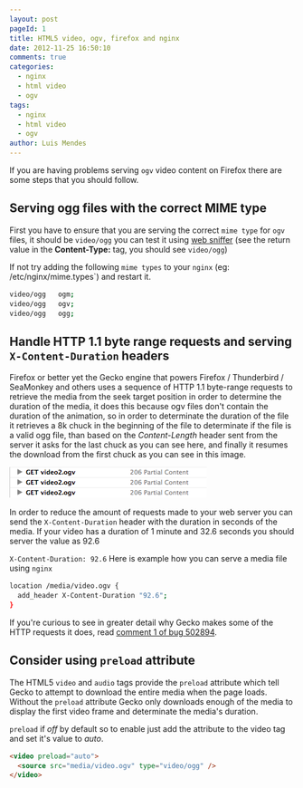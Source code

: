 ```yaml
---
layout: post
pageId: 1
title: HTML5 video, ogv, firefox and nginx
date: 2012-11-25 16:50:10
comments: true
categories:
  - nginx
  - html video
  - ogv
tags:
  - nginx
  - html video
  - ogv
author: Luis Mendes
---
```

If you are having problems serving `ogv` video content on Firefox there are some steps that you should follow.

## Serving ogg files with the correct MIME type

First you have to ensure that you are serving the correct `mime type` for `ogv` files, it should be `video/ogg` you can test it using [web sniffer](http://web-sniffer.net/) (see the return value in the __Content-Type:__ tag, you should see `video/ogg`)

If not try adding the following `mime types` to your `nginx` (eg: /etc/nginx/mime.types`) and restart it.

```bash
video/ogg   ogm;
video/ogg   ogv;
video/ogg   ogg;
```

## Handle HTTP 1.1 byte range requests and serving `X-Content-Duration` headers

Firefox or better yet the Gecko engine that powers Firefox / Thunderbird / SeaMonkey and others uses a sequence of HTTP 1.1 byte-range requests to retrieve the media from the seek target position in order to determine the duration of the media, it does this because ogv files don&#39;t contain the duration of the animation, so in order to determinate the duration of the file it retrieves a 8k chuck in the beginning of the file to determinate if the file is a valid ogg file, than based on the <i>Content-Length</i> header sent from the server it asks for the last chuck as you can see here, and finally it resumes the download from the first chuck as you can see in this image.

<img alt="print screen partial content" src="/assets/images/firefox_partial_content_ogv.png" />

In order to reduce the amount of requests made to your web server you can send the <code>X-Content-Duration</code> header with the duration in seconds of the media. If your video has a duration of 1 minute and 32.6 seconds you should server the value as 92.6

`X-Content-Duration: 92.6` Here is example how you can serve a media file using `nginx`

```bash
location /media/video.ogv {
  add_header X-Content-Duration "92.6";
}
```

If you&#39;re curious to see in greater detail why Gecko makes some of the HTTP requests it does, read <a href="https://bugzilla.mozilla.org/show_bug.cgi?id=502894#c1" target="_blank">comment 1 of bug 502894</a>.

## Consider using <code>preload</code> attribute

The HTML5 <code>video</code> and <code>audio</code> tags provide the <code>preload</code> attribute which tell Gecko to attempt to download the entire media when the page loads. Without the <code>preload</code> attribute Gecko only downloads enough of the media to display the first video frame and determinate the media&#39;s duration.

`preload` if <i>off</i> by default so to enable just add the attribute to the video tag and set it&#39;s value to <i>auto</i>.

```html
<video preload="auto">
  <source src="media/video.ogv" type="video/ogg" />
</video>
```
